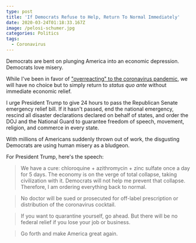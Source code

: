 ```yaml
---
type: post
title: 'If Democrats Refuse to Help, Return To Normal Immediately'
date: 2020-03-24T01:18:33.167Z
image: /pelosi-schumer.jpg
categories: Politics
tags:
  - Coronavirus
---
```

Democrats are bent on plunging America into an economic depression. Democrats love misery.

While I've been in favor of ["overreacting" to the coronavirus pandemic](https://www.hennessysview.com/should-we-overreact/), we will have no choice but to simply return to *status quo ante* without immediate economic relief. 

I urge President Trump to give 24 hours to pass the Republican Senate emergency relief bill. If it hasn't passed, end the national emergency, rescind all disaster declarations declared on behalf of states, and order the DOJ and the National Guard to guarantee freedom of speech, movement, religion, and commerce in every state. 

With millions of Americans suddenly thrown out of work, the disgusting Democrats are using human misery as a bludgeon.

For President Trump, here's the speech:

> We have a cure: chloroquine + azithromycin + zinc sulfate once a day for 5 days. The economy is on the verge of total collapse, taking civilization with it. Democrats will not help me prevent that collapse. Therefore, I am ordering everything back to normal. 

> No doctor will be sued or prosecuted for off-label prescription or distribution of the coronavirus cocktail. 

> If you want to quarantine yourself, go ahead. But there will be no federal relief if you lose your job or business.

> Go forth and make America great again. 


